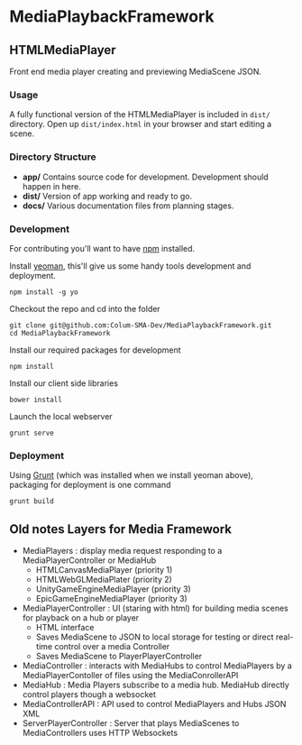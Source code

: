 # MediaPlaybackFramework


## HTMLMediaPlayer

Front end media player creating and previewing MediaScene JSON.

### Usage
A fully functional version of the HTMLMediaPlayer is included in `dist/` directory.  Open up `dist/index.html` in your browser and start editing a scene.

### Directory Structure

- __app/__ Contains source code for development.  Development should happen in here.
- __dist/__ Version of app working and ready to go.
- __docs/__ Various documentation files from planning stages.


### Development
For contributing you'll want to have [npm](https://www.npmjs.org/) installed.

Install [yeoman](http://yeoman.io/), this'll give us some handy tools development and deployment.
```
npm install -g yo
```

Checkout the repo and cd into the folder
```
git clone git@github.com:Colum-SMA-Dev/MediaPlaybackFramework.git
cd MediaPlaybackFramework
```

Install our required packages for development
```
npm install
```

Install our client side libraries
```
bower install
```


Launch the local webserver
```
grunt serve
```

### Deployment

Using [Grunt](http://gruntjs.com/) (which was installed when we install yeoman above), packaging for deployment is one command
```
grunt build
```











Old notes Layers for Media Framework
---------------------


- MediaPlayers : display media request responding to a MediaPlayerController or MediaHub
  - HTMLCanvasMediaPlayer (priority 1)
  - HTMLWebGLMediaPlater (priority 2)
  - UnityGameEngineMediaPlayer (priority 3)
  - EpicGameEngineMediaPlayer (priority 3)
- MediaPlayerController : UI (staring with html) for building media scenes for playback on a hub or player
  - HTML interface
  - Saves MediaScene to JSON to local storage for testing or direct real-time control over a media Controller
  - Saves MediaScene to PlayerPlayerController
- MediaController : interacts with MediaHubs to control MediaPlayers by a MediaPlayerContoller of files using the MediaConrollerAPI
- MediaHub : Media Players subscribe to a media hub. MediaHub directly control players though a websocket
- MediaControllerAPI : API used to control MediaPlayers and Hubs JSON XML
- ServerPlayerController : Server that plays MediaScenes to MediaControllers uses HTTP Websockets
